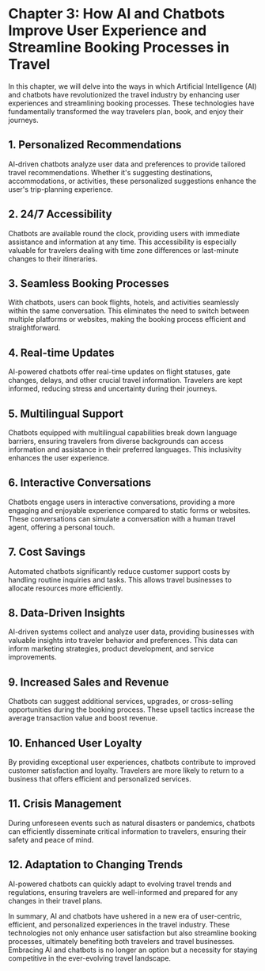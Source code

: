 Chapter 3: How AI and Chatbots Improve User Experience and Streamline Booking Processes in Travel
=================================================================================================

In this chapter, we will delve into the ways in which Artificial Intelligence (AI) and chatbots have revolutionized the travel industry by enhancing user experiences and streamlining booking processes. These technologies have fundamentally transformed the way travelers plan, book, and enjoy their journeys.

**1. Personalized Recommendations**
-----------------------------------

AI-driven chatbots analyze user data and preferences to provide tailored travel recommendations. Whether it's suggesting destinations, accommodations, or activities, these personalized suggestions enhance the user's trip-planning experience.

**2. 24/7 Accessibility**
-------------------------

Chatbots are available round the clock, providing users with immediate assistance and information at any time. This accessibility is especially valuable for travelers dealing with time zone differences or last-minute changes to their itineraries.

**3. Seamless Booking Processes**
---------------------------------

With chatbots, users can book flights, hotels, and activities seamlessly within the same conversation. This eliminates the need to switch between multiple platforms or websites, making the booking process efficient and straightforward.

**4. Real-time Updates**
------------------------

AI-powered chatbots offer real-time updates on flight statuses, gate changes, delays, and other crucial travel information. Travelers are kept informed, reducing stress and uncertainty during their journeys.

**5. Multilingual Support**
---------------------------

Chatbots equipped with multilingual capabilities break down language barriers, ensuring travelers from diverse backgrounds can access information and assistance in their preferred languages. This inclusivity enhances the user experience.

**6. Interactive Conversations**
--------------------------------

Chatbots engage users in interactive conversations, providing a more engaging and enjoyable experience compared to static forms or websites. These conversations can simulate a conversation with a human travel agent, offering a personal touch.

**7. Cost Savings**
-------------------

Automated chatbots significantly reduce customer support costs by handling routine inquiries and tasks. This allows travel businesses to allocate resources more efficiently.

**8. Data-Driven Insights**
---------------------------

AI-driven systems collect and analyze user data, providing businesses with valuable insights into traveler behavior and preferences. This data can inform marketing strategies, product development, and service improvements.

**9. Increased Sales and Revenue**
----------------------------------

Chatbots can suggest additional services, upgrades, or cross-selling opportunities during the booking process. These upsell tactics increase the average transaction value and boost revenue.

**10. Enhanced User Loyalty**
-----------------------------

By providing exceptional user experiences, chatbots contribute to improved customer satisfaction and loyalty. Travelers are more likely to return to a business that offers efficient and personalized services.

**11. Crisis Management**
-------------------------

During unforeseen events such as natural disasters or pandemics, chatbots can efficiently disseminate critical information to travelers, ensuring their safety and peace of mind.

**12. Adaptation to Changing Trends**
-------------------------------------

AI-powered chatbots can quickly adapt to evolving travel trends and regulations, ensuring travelers are well-informed and prepared for any changes in their travel plans.

In summary, AI and chatbots have ushered in a new era of user-centric, efficient, and personalized experiences in the travel industry. These technologies not only enhance user satisfaction but also streamline booking processes, ultimately benefiting both travelers and travel businesses. Embracing AI and chatbots is no longer an option but a necessity for staying competitive in the ever-evolving travel landscape.

